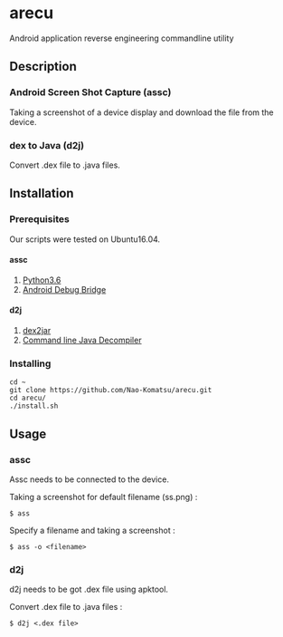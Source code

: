# arecu
Android application reverse engineering commandline utility

## Description

### Android Screen Shot Capture (assc)
Taking a screenshot of a device display and download the file from the device.

### dex to Java (d2j)
Convert .dex file to .java files.

## Installation
### Prerequisites
Our scripts were tested on Ubuntu16.04.

#### assc
1. [Python3.6](https://www.python.org/downloads/)
2. [Android Debug Bridge](https://developer.android.com/studio/releases/platform-tools)

#### d2j
1. [dex2jar](https://sourceforge.net/projects/dex2jar/)
2. [Command line Java Decompiler](https://github.com/kwart/jd-cmd)

### Installing
```
cd ~
git clone https://github.com/Nao-Komatsu/arecu.git
cd arecu/
./install.sh
```

## Usage
### assc
Assc needs to be connected to the device.

Taking a screenshot for default filename (ss.png) :
```
$ ass
```

Specify a filename and taking a screenshot :
```
$ ass -o <filename>
```

### d2j
d2j needs to be got .dex file using apktool.

Convert .dex file to .java files :
```
$ d2j <.dex file>
```
